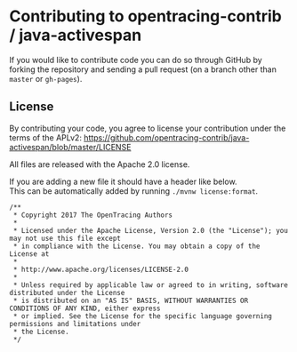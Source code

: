 # Contributing to opentracing-contrib / java-activespan

If you would like to contribute code you can do so through GitHub by forking the repository
and sending a pull request (on a branch other than `master` or `gh-pages`).


## License

By contributing your code, you agree to license your contribution under the terms of the APLv2:
https://github.com/opentracing-contrib/java-activespan/blob/master/LICENSE

All files are released with the Apache 2.0 license.

If you are adding a new file it should have a header like below.  
This can be automatically added by running `./mvnw license:format`.

```
/**
 * Copyright 2017 The OpenTracing Authors
 *
 * Licensed under the Apache License, Version 2.0 (the "License"); you may not use this file except
 * in compliance with the License. You may obtain a copy of the License at
 *
 * http://www.apache.org/licenses/LICENSE-2.0
 *
 * Unless required by applicable law or agreed to in writing, software distributed under the License
 * is distributed on an "AS IS" BASIS, WITHOUT WARRANTIES OR CONDITIONS OF ANY KIND, either express
 * or implied. See the License for the specific language governing permissions and limitations under
 * the License.
 */
 ```
